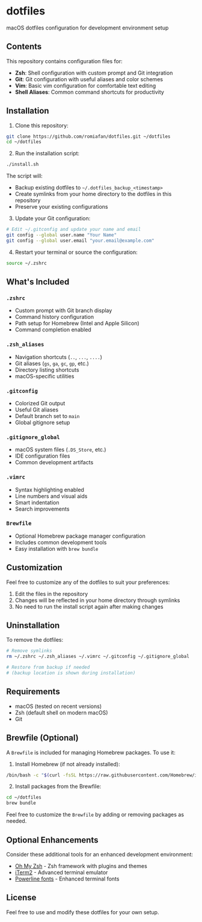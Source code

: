 # dotfiles
macOS dotfiles configuration for development environment setup

## Contents

This repository contains configuration files for:
- **Zsh**: Shell configuration with custom prompt and Git integration
- **Git**: Git configuration with useful aliases and color schemes
- **Vim**: Basic vim configuration for comfortable text editing
- **Shell Aliases**: Common command shortcuts for productivity

## Installation

1. Clone this repository:
```bash
git clone https://github.com/romiafan/dotfiles.git ~/dotfiles
cd ~/dotfiles
```

2. Run the installation script:
```bash
./install.sh
```

The script will:
- Backup existing dotfiles to `~/.dotfiles_backup_<timestamp>`
- Create symlinks from your home directory to the dotfiles in this repository
- Preserve your existing configurations

3. Update your Git configuration:
```bash
# Edit ~/.gitconfig and update your name and email
git config --global user.name "Your Name"
git config --global user.email "your.email@example.com"
```

4. Restart your terminal or source the configuration:
```bash
source ~/.zshrc
```

## What's Included

### `.zshrc`
- Custom prompt with Git branch display
- Command history configuration
- Path setup for Homebrew (Intel and Apple Silicon)
- Command completion enabled

### `.zsh_aliases`
- Navigation shortcuts (`..`, `...`, `....`)
- Git aliases (`gs`, `ga`, `gc`, `gp`, etc.)
- Directory listing shortcuts
- macOS-specific utilities

### `.gitconfig`
- Colorized Git output
- Useful Git aliases
- Default branch set to `main`
- Global gitignore setup

### `.gitignore_global`
- macOS system files (`.DS_Store`, etc.)
- IDE configuration files
- Common development artifacts

### `.vimrc`
- Syntax highlighting enabled
- Line numbers and visual aids
- Smart indentation
- Search improvements

### `Brewfile`
- Optional Homebrew package manager configuration
- Includes common development tools
- Easy installation with `brew bundle`

## Customization

Feel free to customize any of the dotfiles to suit your preferences:

1. Edit the files in the repository
2. Changes will be reflected in your home directory through symlinks
3. No need to run the install script again after making changes

## Uninstallation

To remove the dotfiles:

```bash
# Remove symlinks
rm ~/.zshrc ~/.zsh_aliases ~/.vimrc ~/.gitconfig ~/.gitignore_global

# Restore from backup if needed
# (backup location is shown during installation)
```

## Requirements

- macOS (tested on recent versions)
- Zsh (default shell on modern macOS)
- Git

## Brewfile (Optional)

A `Brewfile` is included for managing Homebrew packages. To use it:

1. Install Homebrew (if not already installed):
```bash
/bin/bash -c "$(curl -fsSL https://raw.githubusercontent.com/Homebrew/install/HEAD/install.sh)"
```

2. Install packages from the Brewfile:
```bash
cd ~/dotfiles
brew bundle
```

Feel free to customize the `Brewfile` by adding or removing packages as needed.

## Optional Enhancements

Consider these additional tools for an enhanced development environment:
- [Oh My Zsh](https://ohmyz.sh/) - Zsh framework with plugins and themes
- [iTerm2](https://iterm2.com/) - Advanced terminal emulator
- [Powerline fonts](https://github.com/powerline/fonts) - Enhanced terminal fonts

## License

Feel free to use and modify these dotfiles for your own setup.
